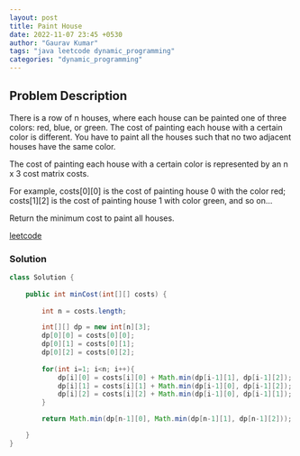 ```yaml
---
layout: post
title: Paint House
date: 2022-11-07 23:45 +0530
author: "Gaurav Kumar"
tags: "java leetcode dynamic_programming"
categories: "dynamic_programming"
---
```


## Problem Description

There is a row of n houses, where each house can be painted one of three colors: red, blue, or green. The cost of painting each house with a certain color is different. You have to paint all the houses such that no two adjacent houses have the same color.  

The cost of painting each house with a certain color is represented by an n x 3 cost matrix costs.  

For example, costs[0][0] is the cost of painting house 0 with the color red; costs[1][2] is the cost of painting house 1 with color green, and so on...  

Return the minimum cost to paint all houses.  

[leetcode](https://leetcode.com/problems/paint-house/description/)  

### Solution

```java
class Solution {
    
    public int minCost(int[][] costs) {
        
        int n = costs.length;

        int[][] dp = new int[n][3];
        dp[0][0] = costs[0][0];
        dp[0][1] = costs[0][1];
        dp[0][2] = costs[0][2];
        
        for(int i=1; i<n; i++){
            dp[i][0] = costs[i][0] + Math.min(dp[i-1][1], dp[i-1][2]);
            dp[i][1] = costs[i][1] + Math.min(dp[i-1][0], dp[i-1][2]);
            dp[i][2] = costs[i][2] + Math.min(dp[i-1][0], dp[i-1][1]);
        }

        return Math.min(dp[n-1][0], Math.min(dp[n-1][1], dp[n-1][2]));

    }
}
```
